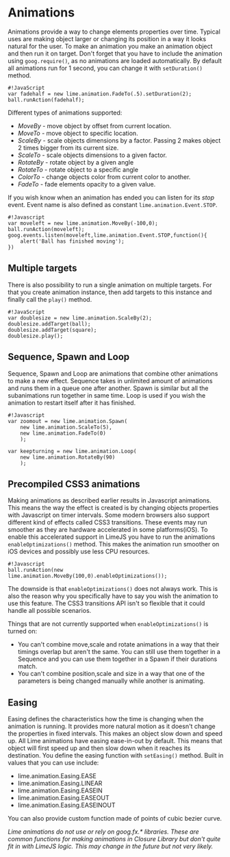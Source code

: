 # Animations

Animations provide a way to change elements properties over time. Typical uses are making object larger or changing its position in a way it looks natural for the user. To make an animation you make an animation object and then run it on target. Don't forget that you have to include the animation using `goog.require()`, as no animations are loaded automatically. By default all animations run for 1 second, you can change it with `setDuration()` method.

    #!JavaScript
    var fadehalf = new lime.animation.FadeTo(.5).setDuration(2);
    ball.runAction(fadehalf);

Different types of animations supported:

-   *MoveBy* - move object by offset from current location.
-   *MoveTo* - move object to specific location.
-   *ScaleBy* - scale objects dimensions by a factor. Passing 2 makes object 2 times bigger from its current size.
-   *ScaleTo* - scale objects dimensions to a given factor.
-   *RotateBy* - rotate object by a given angle
-   *RotateTo* - rotate object to a specific angle
-   *ColorTo* - change objects color from current color to another.
-   *FadeTo* - fade elements opacity to a given value.

If you wish know when an animation has ended you can listen for its *stop* event. Event name is also defined as constant `lime.animation.Event.STOP`.

    #!Javascript
    var moveleft = new lime.animation.MoveBy(-100,0);
    ball.runAction(moveleft);
    goog.events.listen(moveleft,lime.animation.Event.STOP,function(){
        alert('Ball has finished moving');
    })


## Multiple targets

There is also possibility to run a single animation on multiple targets. For that you create animation instance, then add targets to this instance and finally call the `play()` method.

    #!JavaScript
    var doublesize = new lime.animation.ScaleBy(2);
    doublesize.addTarget(ball);
    doublesize.addTarget(square);
    doublesize.play();


## Sequence, Spawn and Loop

Sequence, Spawn and Loop are animations that combine other animations to make a new effect. Sequence takes in unlimited amount of animations and runs them in a queue one after another. Spawn is similar but all the subanimations run together in same time. Loop is used if you wish the animation to restart itself after it has finished.

    #!Javascript
    var zoomout = new lime.animation.Spawn(
        new lime.animation.ScaleTo(5),
        new lime.animation.FadeTo(0)
        );
        
    var keepturning = new lime.animation.Loop(
        new lime.animation.RotateBy(90)
        );


## Precompiled CSS3 animations

Making animations as described earlier results in Javascript animations. This means the way the effect is created is by changing objects properties with Javascript on timer intervals. Some modern browsers also support different kind of effects called CSS3 transitions. These events may run smoother as they are hardware accelerated in some platforms(iOS). To enable this accelerated support in LimeJS you have to run the animations `enableOptimizations()` method. This makes the animation run smoother on iOS devices and possibly use less CPU resources.

    #!Javascript
    ball.runAction(new lime.animation.MoveBy(100,0).enableOptimizations());

The downside is that `enableOptimizations()` does not always work. This is also the reason why you specifically have to say you wish the animation to use this feature. The CSS3 transitions API isn't so flexible that it could handle all possible scenarios.

Things that are not currently supported when `enableOptimizations()` is turned on:

- You can't combine move,scale and rotate animations in a way that their timings overlap but aren't the same. You can still use them together in a Sequence and you can use them together in a Spawn if their durations match.
- You can't combine position,scale and size in a way that one of the parameters is being changed manually while another is animating.


## Easing

Easing defines the characteristics how the time is changing when the animation is running. It provides more natural motion as it doesn't change the properties in fixed intervals. This makes an object slow down and speed up. All Lime animations have easing ease-in-out by default. This means that object will first speed up and then slow down when it reaches its destination. You define the easing function with `setEasing()` method. Built in values that you can use include:

-   lime.animation.Easing.EASE
-   lime.animation.Easing.LINEAR
-   lime.animation.Easing.EASEIN
-   lime.animation.Easing.EASEOUT
-   lime.animation.Easing.EASEINOUT

You can also provide custom function made of points of cubic bezier curve.



*Lime animations do not use or rely on goog.fx.\* libraries. These are common functions for making animations in Closure Library but don't quite fit in with LimeJS logic. This may change in the future but not very likely.*
